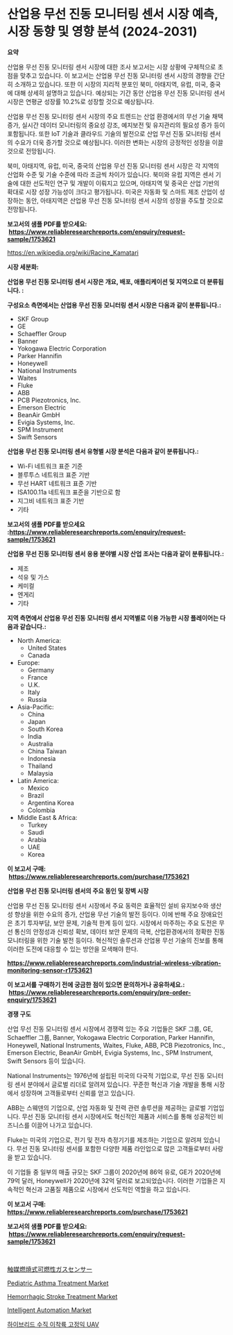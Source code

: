 <p><h1>산업용 무선 진동 모니터링 센서 시장 예측, 시장 동향 및 영향 분석 (2024-2031)</h1></p><p><strong>요약</strong></p>
<p><p>산업용 무선 진동 모니터링 센서 시장에 대한 조사 보고서는 시장 상황에 구체적으로 초점을 맞추고 있습니다. 이 보고서는 산업용 무선 진동 모니터링 센서 시장의 경향을 간단히 소개하고 있습니다. 또한 이 시장의 지리적 분포인 북미, 아태지역, 유럽, 미국, 중국에 대해 상세히 설명하고 있습니다. 예상되는 기간 동안 산업용 무선 진동 모니터링 센서 시장은 연평균 성장률 10.2%로 성장할 것으로 예상됩니다.</p><p>산업용 무선 진동 모니터링 센서 시장의 주요 트렌드는 산업 환경에서의 무선 기술 채택 증가, 실시간 데이터 모니터링의 중요성 강조, 예지보전 및 유지관리의 필요성 증가 등이 포함됩니다. 또한 IoT 기술과 클라우드 기술의 발전으로 산업 무선 진동 모니터링 센서의 수요가 더욱 증가할 것으로 예상됩니다. 이러한 변화는 시장의 긍정적인 성장을 이끌 것으로 전망됩니다.</p><p>북미, 아태지역, 유럽, 미국, 중국의 산업용 무선 진동 모니터링 센서 시장은 각 지역의 산업화 수준 및 기술 수준에 따라 조금씩 차이가 있습니다. 북미와 유럽 지역은 센서 기술에 대한 선도적인 연구 및 개발이 이뤄지고 있으며, 아태지역 및 중국은 산업 기반의 확대로 시장 성장 가능성이 크다고 평가됩니다. 미국은 자동화 및 스마트 제조 산업이 성장하는 동안, 아태지역은 산업용 무선 진동 모니터링 센서 시장의 성장을 주도할 것으로 전망됩니다.</p></p>
<p><strong>보고서의 샘플 PDF를 받으세요: &nbsp;<a href="https://www.reliableresearchreports.com/enquiry/request-sample/1753621">https://www.reliableresearchreports.com/enquiry/request-sample/1753621</a></strong></p>
<p><a href="https://en.wikipedia.org/wiki/Racine_Kamatari">https://en.wikipedia.org/wiki/Racine_Kamatari</a></p>
<p><strong>시장 세분화:</strong></p>
<p><strong> 산업용 무선 진동 모니터링 센서 시장은 개요, 배포, 애플리케이션 및 지역으로 더 분류됩니다. :</strong></p>
<p><strong>구성요소 측면에서는 산업용 무선 진동 모니터링 센서 시장은 다음과 같이 분류됩니다.:</strong></p>
<p><ul><li>SKF Group</li><li>GE</li><li>Schaeffler Group</li><li>Banner</li><li>Yokogawa Electric Corporation</li><li>Parker Hannifin</li><li>Honeywell</li><li>National Instruments</li><li>Waites</li><li>Fluke</li><li>ABB</li><li>PCB Piezotronics, Inc.</li><li>Emerson Electric</li><li>BeanAir GmbH</li><li>Evigia Systems, Inc.</li><li>SPM Instrument</li><li>Swift Sensors</li></ul></p>
<p><strong> 산업용 무선 진동 모니터링 센서 유형별 시장 분석은 다음과 같이 분류됩니다.:</strong></p>
<p><ul><li>Wi-Fi 네트워크 표준 기준</li><li>블루투스 네트워크 표준 기반</li><li>무선 HART 네트워크 표준 기반</li><li>ISA100.11a 네트워크 표준을 기반으로 함</li><li>지그비 네트워크 표준 기반</li><li>기타</li></ul></p>
<p><strong>보고서의 샘플 PDF를 받으세요 :<a href="https://www.reliableresearchreports.com/enquiry/request-sample/1753621">https://www.reliableresearchreports.com/enquiry/request-sample/1753621</a></strong></p>
<p><strong> 산업용 무선 진동 모니터링 센서 응용 분야별 시장 산업 조사는 다음과 같이 분류됩니다.:</strong></p>
<p><ul><li>제조</li><li>석유 및 가스</li><li>케미컬</li><li>엔게리</li><li>기타</li></ul></p>
<p><strong>지역 측면에서 산업용 무선 진동 모니터링 센서 지역별로 이용 가능한 시장 플레이어는 다음과 같습니다.:</strong></p>
<p><ul>
    <li>
        North America:
        <ul>
            <li>United States</li>
            <li>Canada</li>
        </ul>
    </li>
    <li>
        Europe:
        <ul>
            <li>Germany</li>
            <li>France</li>
            <li>U.K.</li>
            <li>Italy</li>
            <li>Russia</li>
        </ul>
    </li>
    <li>
        Asia-Pacific:
        <ul>
            <li>China</li>
            <li>Japan</li>
            <li>South Korea</li>
            <li>India</li>
            <li>Australia</li>
            <li>China Taiwan</li>
            <li>Indonesia</li>
            <li>Thailand</li>
            <li>Malaysia</li>
        </ul>
    </li>
    <li>
        Latin America:
        <ul>
            <li>Mexico</li>
            <li>Brazil</li>
            <li>Argentina Korea</li>
            <li>Colombia</li>
        </ul>
    </li>
    <li>
        Middle East & Africa:
        <ul>
            <li>Turkey</li>
            <li>Saudi</li>
            <li>Arabia</li>
            <li>UAE</li>
            <li>Korea</li>
        </ul>
    </li>
    </ul></p>
<p><strong>이 보고서 구매: &nbsp;<a href="https://www.reliableresearchreports.com/purchase/1753621">https://www.reliableresearchreports.com/purchase/1753621</a></strong></p>
<p><strong>산업용 무선 진동 모니터링 센서의 주요 동인 및 장벽 시장</strong></p>
<p><p>산업용 무선 진동 모니터링 센서 시장에서 주요 동력은 효율적인 설비 유지보수와 생산성 향상을 위한 수요의 증가, 산업용 무선 기술의 발전 등이다. 이에 반해 주요 장애요인은 초기 투자부담, 보안 문제, 기술적 한계 등이 있다. 시장에서 마주하는 주요 도전은 무선 통신의 안정성과 신뢰성 확보, 데이터 보안 문제의 극복, 산업환경에서의 정확한 진동 모니터링을 위한 기술 발전 등이다. 혁신적인 솔루션과 산업용 무선 기술의 진보를 통해 이러한 도전에 대응할 수 있는 방안을 모색해야 한다.</p></p>
<p><strong><a href="https://www.reliableresearchreports.com/industrial-wireless-vibration-monitoring-sensor-r1753621">https://www.reliableresearchreports.com/industrial-wireless-vibration-monitoring-sensor-r1753621</a></strong></p>
<p><strong>이 보고서를 구매하기 전에 궁금한 점이 있으면 문의하거나 공유하세요.: &nbsp;<a href="https://www.reliableresearchreports.com/enquiry/pre-order-enquiry/1753621">https://www.reliableresearchreports.com/enquiry/pre-order-enquiry/1753621</a></strong></p>
<p><strong>경쟁 구도</strong></p>
<p><p>산업 무선 진동 모니터링 센서 시장에서 경쟁력 있는 주요 기업들은 SKF 그룹, GE, Schaeffler 그룹, Banner, Yokogawa Electric Corporation, Parker Hannifin, Honeywell, National Instruments, Waites, Fluke, ABB, PCB Piezotronics, Inc., Emerson Electric, BeanAir GmbH, Evigia Systems, Inc., SPM Instrument, Swift Sensors 등이 있습니다.</p><p>National Instruments는 1976년에 설립된 미국의 다국적 기업으로, 무선 진동 모니터링 센서 분야에서 글로벌 리더로 알려져 있습니다. 꾸준한 혁신과 기술 개발을 통해 시장에서 성장하며 고객들로부터 신뢰를 얻고 있습니다.</p><p>ABB는 스웨덴의 기업으로, 산업 자동화 및 전력 관련 솔루션을 제공하는 글로벌 기업입니다. 무선 진동 모니터링 센서 시장에서도 혁신적인 제품과 서비스를 통해 성공적인 비즈니스를 이끌어 나가고 있습니다.</p><p>Fluke는 미국의 기업으로, 전기 및 전자 측정기기를 제조하는 기업으로 알려져 있습니다. 무선 진동 모니터링 센서를 포함한 다양한 제품 라인업으로 많은 고객들로부터 사랑을 받고 있습니다.</p><p>이 기업들 중 일부의 매출 규모는 SKF 그룹이 2020년에 86억 유로, GE가 2020년에 79억 달러, Honeywell가 2020년에 32억 달러로 보고되었습니다. 이러한 기업들은 지속적인 혁신과 고품질 제품으로 시장에서 선도적인 역할을 하고 있습니다.</p></p>
<p><strong>이 보고서 구매: &nbsp; <a href="https://www.reliableresearchreports.com/purchase/1753621">https://www.reliableresearchreports.com/purchase/1753621</a></strong></p>
<p><strong>보고서의 샘플 PDF를 받으세요: &nbsp;<a href="https://www.reliableresearchreports.com/enquiry/request-sample/1753621">https://www.reliableresearchreports.com/enquiry/request-sample/1753621</a></strong><strong></strong></p>
<p>&nbsp;</p>
<p><p><a href="https://github.com/CieloStamm/Market-Research-Report-List-2/blob/main/9239197105059.md">触媒燃焼式可燃性ガスセンサー</a></p><p><a href="https://github.com/gamblestampleyjenny50m5sl6/Market-Research-Report-List-3/blob/main/pediatric-asthma-treatment-market.md">Pediatric Asthma Treatment Market</a></p><p><a href="https://github.com/wwwkeltoum/Market-Research-Report-List-4/blob/main/hemorrhagic-stroke-treatment-market.md">Hemorrhagic Stroke Treatment Market</a></p><p><a href="https://issuu.com/reportprime-2/docs/intelligent-automation-market-size-2030.pptx">Intelligent Automation Market</a></p><p><a href="https://github.com/DavidRobb19/Market-Research-Report-List-1/blob/main/8352652122645.md">하이브리드 수직 이착륙 고정익 UAV</a></p></p>